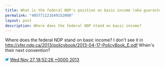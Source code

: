 ```yaml
---
title: What is the federal NDP's position on basic income (aka guaranteed minimum income)?
permalink: "405771121649152000"
layout: post
description: Where does the federal NDP stand on basic income?
---
```


Where does the federal NDP stand on basic income? I don't see it in http://xfer.ndp.ca/2013/policybook/2013-04-17-PolicyBook_E.pdf When's their next convention?

<img src="/images/twitter.png" width="12" /> [Wed Nov 27 18:52:28 +0000 2013](https://twitter.com/sillygwailo/status/405771121649152000)

